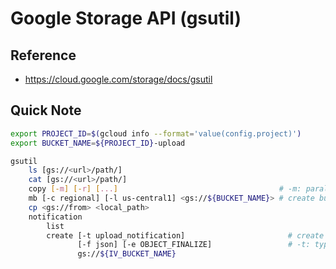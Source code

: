 # Google Storage API (gsutil)



## Reference

* <https://cloud.google.com/storage/docs/gsutil>



## Quick Note

```sh
export PROJECT_ID=$(gcloud info --format='value(config.project)')
export BUCKET_NAME=${PROJECT_ID}-upload
```

```sh
gsutil
	ls [gs://<url>/path/]
	cat [gs://<url>/path/]
	copy [-m] [-r] [...]                                    # -m: parallel
	mb [-c regional] [-l us-central1] <gs://${BUCKET_NAME}> # create buckets
	cp <gs://from> <local_path>
	notification
		list
		create [-t upload_notification]                       # create a notification to pub/sub
		       [-f json] [-e OBJECT_FINALIZE]                 # -t: type, -f: format, -e: event
		       gs://${IV_BUCKET_NAME}
```

